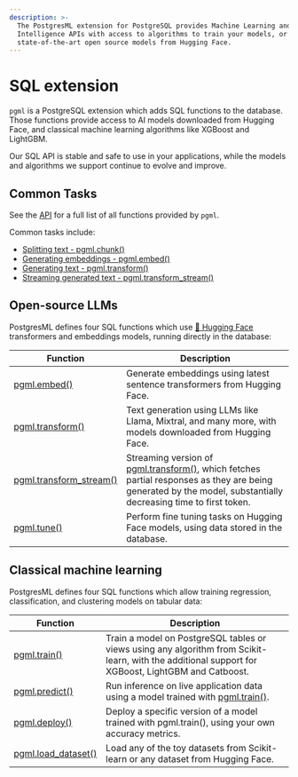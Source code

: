 ```yaml
---
description: >-
  The PostgresML extension for PostgreSQL provides Machine Learning and Artificial
  Intelligence APIs with access to algorithms to train your models, or download
  state-of-the-art open source models from Hugging Face.
---
```


# SQL extension

`pgml` is a PostgreSQL extension which adds SQL functions to the database. Those functions provide access to AI models downloaded from Hugging Face, and classical machine learning algorithms like XGBoost and LightGBM.

Our SQL API is stable and safe to use in your applications, while the models and algorithms we support continue to evolve and improve.

## Common Tasks

See the [API](api/) for a full list of all functions provided by `pgml`.

Common tasks include:
- [Splitting text - pgml.chunk()](api/pgml.chunk)
- [Generating embeddings - pgml.embed()](api/pgml.embed)
- [Generating text - pgml.transform()](guides/llms/text-generation.md)
- [Streaming generated text - pgml.transform_stream()](api/pgml.transform_stream)

## Open-source LLMs

PostgresML defines four SQL functions which use [🤗 Hugging Face](https://huggingface.co/transformers) transformers and embeddings models, running directly in the database:

| Function | Description |
|---------------|-------------|
| [pgml.embed()](api/pgml.embed) | Generate embeddings using latest sentence transformers from Hugging Face. |
| [pgml.transform()](api/pgml.transform) | Text generation using LLMs like Llama, Mixtral, and many more, with models downloaded from Hugging Face. |
| [pgml.transform_stream()](api/pgml.transform_stream) | Streaming version of [pgml.transform()](api/pgml.transform), which fetches partial responses as they are being generated by the model, substantially decreasing time to first token. |
| [pgml.tune()](api/pgml.tune) | Perform fine tuning tasks on Hugging Face models, using data stored in the database. | 

## Classical machine learning

PostgresML defines four SQL functions which allow training regression, classification, and clustering models on tabular data:

| Function | Description |
|---------------|-------------|
| [pgml.train()](api/pgml.train) | Train a model on PostgreSQL tables or views using any algorithm from Scikit-learn, with the additional support for XGBoost, LightGBM and Catboost. |
| [pgml.predict()](api/pgml.predict/) | Run inference on live application data using a model trained with [pgml.train()](pgml.train). |
| [pgml.deploy()](api/pgml.deploy) | Deploy a specific version of a model trained with pgml.train(), using your own accuracy metrics. |
| [pgml.load_dataset()](api/pgml.load_dataset) | Load any of the toy datasets from Scikit-learn or any dataset from Hugging Face. |
